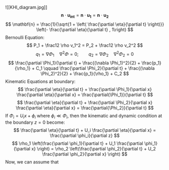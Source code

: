 ![[KHI_diagram.jpg]]
$$
\mathbf{n} \cdot \mathbf{u_{int}} = \mathbf{n} \cdot \mathbf{u_{1}} = \mathbf{n} \cdot \mathbf{u_{2}}
$$
$$
	\mathbf{n} = \frac{1}{\sqrt{1 + \left( \frac{\partial \eta}{\partial t} \right)}} \left(- \frac{\partial \eta}{\partial t} , 1\right)
$$
Bernoulli Equation:
$$
P_1 + \frac12 \rho v_1^2 = P_2 + \frac12 \rho v_2^2
$$
$$
q_1 = \nabla \Phi_1 \quad \nabla^2\Phi = 0; \qquad q_2 = \nabla \Phi_2 \quad \nabla^2 \Phi_2 = 0
$$
$$
\frac{\partial \Phi_1}{\partial t} + \frac{(\nabla \Phi_1)^2}{2} + \frac{p_1}{\rho_1} + C_1 \qquad \frac{\partial \Phi_2}{\partial t} + \frac{(\nabla \Phi_2)^2}{2} + \frac{p_1}{\rho_1} + C_2
$$
Kinematic Equations at boundary:
$$
\frac{\partial \eta}{\partial t} + \frac{\partial \Phi_1}{\partial x} \frac{\partial \eta}{\partial x} = \frac{\partial{\Phi_1}}{\partial t}
$$
$$
\frac{\partial \eta}{\partial t} + \frac{\partial \Phi_2}{\partial x} \frac{\partial \eta}{\partial x} = \frac{\partial{\Phi_2}}{\partial t}
$$
If  $\Phi_i=U_i x+\phi_i$ where $\phi_i \ll \Phi_i$, then the kinematic and dynamic condition at the boundary $z=0$ become:
$$
\frac{\partial \eta}{\partial t} + U_i \frac{\partial \eta}{\partial x} = \frac{\partial \phi_i}{\partial z}
$$
$$
\rho_1 \left(\frac{\partial \phi_1}{\partial t} + U_1 \frac{\partial \phi_1}{\partial x} \right) = \rho_2 \left(\frac{\partial \phi_2}{\partial t} + U_2 \frac{\partial \phi_2}{\partial x} \right)
$$
Now, we can assume that 